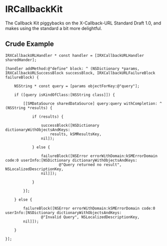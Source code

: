 # IRCallbackKit

The Callback Kit piggybacks on the X-Callback-URL Standard Draft 1.0, and makes using the standard a bit more delightful. 


##	Crude Example

	IRXCallbackURLHandler * const handler = [IRXCallbackURLHandler sharedHander];
	
	[handler addMethod:@"define" block: ^ (NSDictionary *params, IRXCallbackURLSuccessBlock successBlock, IRXCallbackURLFailureBlock failureBlock) {
		
		NSString * const query = [params objectForKey:@"query"];
		
		if ([query isKindOfClass:[NSString class]]) {
			
			[[SMDataSource sharedDataSource] query:query withCompletion: ^ (NSString *results) {
			
				if (results) {
				
					successBlock([NSDictionary dictionaryWithObjectsAndKeys:
						results, kSMResultsKey,
					nil]);
			
				} else {
			
					failureBlock([NSError errorWithDomain:kSMErrorDomain code:0 userInfo:[NSDictionary dictionaryWithObjectsAndKeys:
							@"Query returned no result", NSLocalizedDescriptionKey,
					nil]]);
			
				}
			
			}];
		
		} else {
		
			failureBlock([NSError errorWithDomain:kSMErrorDomain code:0 userInfo:[NSDictionary dictionaryWithObjectsAndKeys:
					@"Invalid Query", NSLocalizedDescriptionKey,
			nil]]);
		
		}
		
	}];
	
	